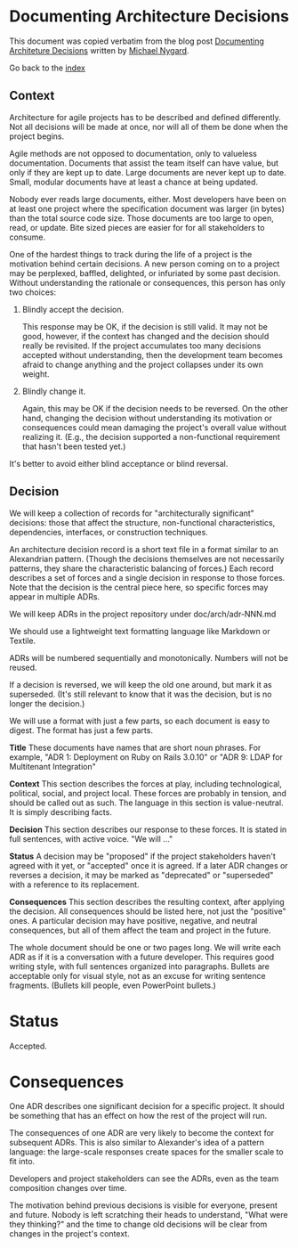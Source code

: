 # Documenting Architecture Decisions

This document was copied verbatim from the blog post [Documenting Architeture
Decisions][post] written by [Michael Nygard][author].

Go back to the [index](/README.md)

## Context

Architecture for agile projects has to be described and defined differently. Not
all decisions will be made at once, nor will all of them be done when the
project begins.

Agile methods are not opposed to documentation, only to valueless documentation.
Documents that assist the team itself can have value, but only if they are kept
up to date. Large documents are never kept up to date. Small, modular documents
have at least a chance at being updated.

Nobody ever reads large documents, either. Most developers have been on at least
one project where the specification document was larger (in bytes) than the
total source code size. Those documents are too large to open, read, or update.
Bite sized pieces are easier for for all stakeholders to consume.

One of the hardest things to track during the life of a project is the
motivation behind certain decisions. A new person coming on to a project may be
perplexed, baffled, delighted, or infuriated by some past decision. Without
understanding the rationale or consequences, this person has only two choices:

1.  Blindly accept the decision.

    This response may be OK, if the decision is still valid. It may not be good,
however, if the context has changed and the decision should really be revisited.
If the project accumulates too many decisions accepted without understanding,
then the development team becomes afraid to change anything and the project
collapses under its own weight.

2.  Blindly change it.

    Again, this may be OK if the decision needs to be reversed. On the other
hand, changing the decision without understanding its motivation or consequences
could mean damaging the project's overall value without realizing it. (E.g., the
decision supported a non-functional requirement that hasn't been tested yet.)

It's better to avoid either blind acceptance or blind reversal.

## Decision

We will keep a collection of records for "architecturally significant"
decisions: those that affect the structure, non-functional characteristics,
dependencies, interfaces, or construction techniques.

An architecture decision record is a short text file in a format similar to an
Alexandrian pattern. (Though the decisions themselves are not necessarily
patterns, they share the characteristic balancing of forces.) Each record
describes a set of forces and a single decision in response to those forces.
Note that the decision is the central piece here, so specific forces may appear
in multiple ADRs.

We will keep ADRs in the project repository under doc/arch/adr-NNN.md

We should use a lightweight text formatting language like Markdown or Textile.

ADRs will be numbered sequentially and monotonically. Numbers will not be
reused.

If a decision is reversed, we will keep the old one around, but mark it as
superseded. (It's still relevant to know that it was the decision, but is no
longer the decision.)

We will use a format with just a few parts, so each document is easy to digest.
The format has just a few parts.

**Title** These documents have names that are short noun phrases. For example,
"ADR 1: Deployment on Ruby on Rails 3.0.10" or "ADR 9: LDAP for Multitenant
Integration"

**Context** This section describes the forces at play, including technological,
political, social, and project local. These forces are probably in tension, and
should be called out as such. The language in this section is value-neutral. It
is simply describing facts.

**Decision** This section describes our response to these forces. It is stated
in full sentences, with active voice. "We will ..."

**Status** A decision may be "proposed" if the project stakeholders haven't
agreed with it yet, or "accepted" once it is agreed. If a later ADR changes or
reverses a decision, it may be marked as "deprecated" or "superseded" with a
reference to its replacement.

**Consequences** This section describes the resulting context, after applying
the decision. All consequences should be listed here, not just the "positive"
ones. A particular decision may have positive, negative, and neutral
consequences, but all of them affect the team and project in the future.

The whole document should be one or two pages long. We will write each ADR as if
it is a conversation with a future developer. This requires good writing style,
with full sentences organized into paragraphs. Bullets are acceptable only for
visual style, not as an excuse for writing sentence fragments. (Bullets kill
people, even PowerPoint bullets.)

# Status

Accepted.

# Consequences

One ADR describes one significant decision for a specific project. It should be
something that has an effect on how the rest of the project will run.

The consequences of one ADR are very likely to become the context for subsequent
ADRs. This is also similar to Alexander's idea of a pattern language: the
large-scale responses create spaces for the smaller scale to fit into.

Developers and project stakeholders can see the ADRs, even as the team
composition changes over time.

The motivation behind previous decisions is visible for everyone, present and
future. Nobody is left scratching their heads to understand, "What were they
thinking?" and the time to change old decisions will be clear from changes in
the project's context.

[post]: http://thinkrelevance.com/blog/2011/11/15/documenting-architecture-decisions
[author]: http://thinkrelevance.com/team/members/michael-nygard
